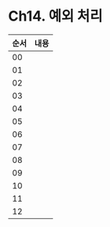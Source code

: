 # Ch14. 예외 처리
| **순서** | **내용** |
|--|--|
| 00 |   |
| 01 |  |
| 02 |  |
| 03 |  |
| 04 |  |
| 05 | |
| 06 | |
| 07 | |
| 08 | |
| 09 | |
| 10| |
| 11| |
| 12| |

